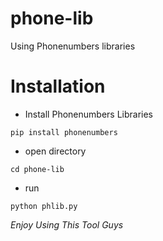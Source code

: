 # phone-lib
Using Phonenumbers libraries

# Installation
- Install Phonenumbers Libraries
```shell
pip install phonenumbers
```

- open directory
```shell
cd phone-lib
```

- run
```shell
python phlib.py
```

<em>Enjoy Using This Tool Guys</em>
